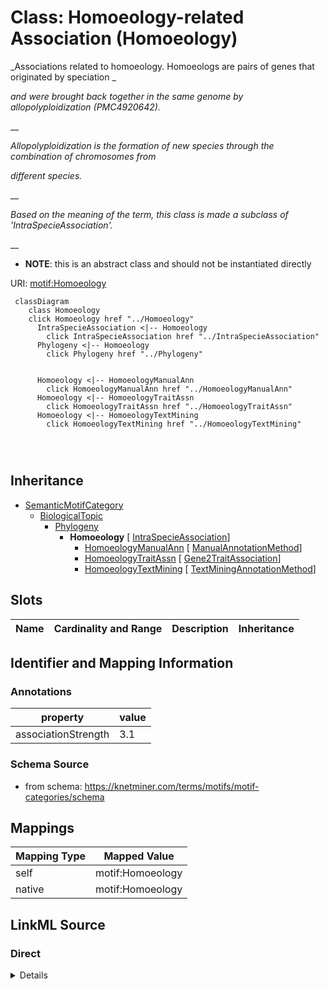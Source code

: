 

# Class: Homoeology-related Association (Homoeology) 


_Associations related to homoeology. Homoeologs are pairs of genes that originated by speciation _

_and were brought back together in the same genome by allopolyploidization (PMC4920642)._

__

_Allopolyploidization is the formation of new species through the combination of chromosomes from_

_different species._

__

_Based on the meaning of the term, this class is made a subclass of 'IntraSpecieAssociation'._

__




* __NOTE__: this is an abstract class and should not be instantiated directly


URI: [motif:Homoeology](https://knetminer.com/terms/motifs/motif-categories/Homoeology)






```mermaid
 classDiagram
    class Homoeology
    click Homoeology href "../Homoeology"
      IntraSpecieAssociation <|-- Homoeology
        click IntraSpecieAssociation href "../IntraSpecieAssociation"
      Phylogeny <|-- Homoeology
        click Phylogeny href "../Phylogeny"
      

      Homoeology <|-- HomoeologyManualAnn
        click HomoeologyManualAnn href "../HomoeologyManualAnn"
      Homoeology <|-- HomoeologyTraitAssn
        click HomoeologyTraitAssn href "../HomoeologyTraitAssn"
      Homoeology <|-- HomoeologyTextMining
        click HomoeologyTextMining href "../HomoeologyTextMining"
      
      
      
```





## Inheritance
* [SemanticMotifCategory](SemanticMotifCategory.md)
    * [BiologicalTopic](BiologicalTopic.md)
        * [Phylogeny](Phylogeny.md)
            * **Homoeology** [ [IntraSpecieAssociation](IntraSpecieAssociation.md)]
                * [HomoeologyManualAnn](HomoeologyManualAnn.md) [ [ManualAnnotationMethod](ManualAnnotationMethod.md)]
                * [HomoeologyTraitAssn](HomoeologyTraitAssn.md) [ [Gene2TraitAssociation](Gene2TraitAssociation.md)]
                * [HomoeologyTextMining](HomoeologyTextMining.md) [ [TextMiningAnnotationMethod](TextMiningAnnotationMethod.md)]



## Slots

| Name | Cardinality and Range | Description | Inheritance |
| ---  | --- | --- | --- |









## Identifier and Mapping Information





### Annotations

| property | value |
| --- | --- |
| associationStrength | 3.1 |




### Schema Source


* from schema: https://knetminer.com/terms/motifs/motif-categories/schema




## Mappings

| Mapping Type | Mapped Value |
| ---  | ---  |
| self | motif:Homoeology |
| native | motif:Homoeology |







## LinkML Source

<!-- TODO: investigate https://stackoverflow.com/questions/37606292/how-to-create-tabbed-code-blocks-in-mkdocs-or-sphinx -->

### Direct

<details>
```yaml
name: Homoeology
annotations:
  associationStrength:
    tag: associationStrength
    value: 3.1
description: "Associations related to homoeology. Homoeologs are pairs of genes that\
  \ originated by speciation \nand were brought back together in the same genome by\
  \ allopolyploidization (PMC4920642).\n\nAllopolyploidization is the formation of\
  \ new species through the combination of chromosomes from\ndifferent species.\n\n\
  Based on the meaning of the term, this class is made a subclass of 'IntraSpecieAssociation'.\n"
title: Homoeology-related Association
from_schema: https://knetminer.com/terms/motifs/motif-categories/schema
is_a: Phylogeny
abstract: true
mixins:
- IntraSpecieAssociation

```
</details>

### Induced

<details>
```yaml
name: Homoeology
annotations:
  associationStrength:
    tag: associationStrength
    value: 3.1
description: "Associations related to homoeology. Homoeologs are pairs of genes that\
  \ originated by speciation \nand were brought back together in the same genome by\
  \ allopolyploidization (PMC4920642).\n\nAllopolyploidization is the formation of\
  \ new species through the combination of chromosomes from\ndifferent species.\n\n\
  Based on the meaning of the term, this class is made a subclass of 'IntraSpecieAssociation'.\n"
title: Homoeology-related Association
from_schema: https://knetminer.com/terms/motifs/motif-categories/schema
is_a: Phylogeny
abstract: true
mixins:
- IntraSpecieAssociation

```
</details>